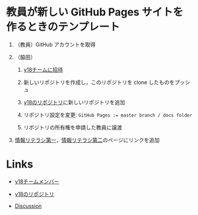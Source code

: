 # 教員が新しい GitHub Pages サイトを作るときのテンプレート

1. （教員）GitHub アカウントを取得

1. （脇田）

    1. [y18チームに招待](https://github.com/orgs/titechcomp/teams/y18/members)

    1. 新しいリポジトリを作成し，このリポジトリを clone したものをプッシュ

    1. [y18のリポジトリ](https://github.com/orgs/titechcomp/teams/y18/repositories)に新しいリポジトリを追加

    1. リポジトリ設定を変更: `GitHub Pages := master branch / docs folder`

    1. リポジトリの所有権を申請した教員に譲渡

1. [情報リテラシ第一](https://titechcomp.github.io/y18-il1j/)，[情報リテラシ第二](https://titechcomp.github.io/y18-il2j/)のページにリンクを追加


# Links

- [y18チームメンバー](https://github.com/orgs/titechcomp/teams/y18/members)

- [y18のリポジトリ](https://github.com/orgs/titechcomp/teams/y18/repositories)

- [Discussion](https://github.com/orgs/titechcomp/teams/y18)
